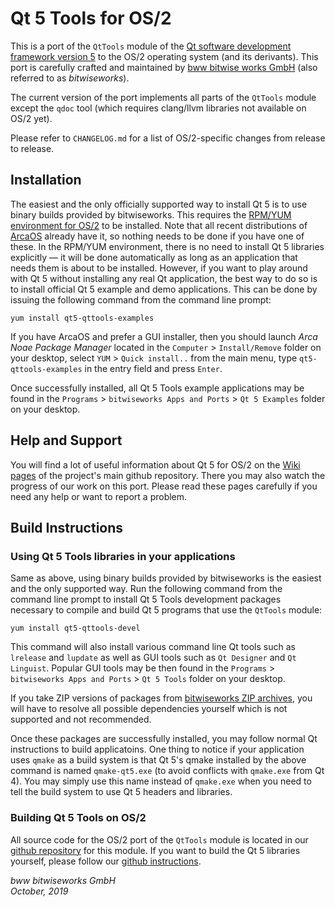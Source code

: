 # Qt 5 Tools for OS/2

This is a port of the `QtTools` module of the [Qt software development framework version 5](https://www.qt.io/) to the OS/2 operating system (and its derivants). This port is carefully crafted and maintained by [bww bitwise works GmbH](https://www.bitwiseworks.com/) (also referred to as *bitwiseworks*).

The current version of the port implements all parts of the `QtTools` module except the `qdoc` tool (which requires  clang/llvm libraries not available on OS/2 yet).

Please refer to `CHANGELOG.md` for a list of OS/2-specific changes from release to release.

## Installation

The easiest and the only officially supported way to install Qt 5 is to use binary builds provided by bitwiseworks. This requires the [RPM/YUM environment for OS/2](http://trac.netlabs.org/rpm/wiki) to be installed. Note that all recent distributions of [ArcaOS](https://www.arcanoae.com/arcaos/) already have it, so nothing needs to be done if you have one of these. In the RPM/YUM environment, there is no need to install Qt 5 libraries explicitly — it will be done automatically as long as an application that needs them is about to be installed. However, if you want to play around with Qt 5 without installing any real Qt application, the best way to do so is to install official Qt 5 example and demo applications. This can be done by issuing the following command from the command line prompt:

```
yum install qt5-qttools-examples
```

If you have ArcaOS and prefer a GUI installer, then you should launch *Arca Noae Package Manager* located in the `Computer` > `Install/Remove` folder on your desktop, select `YUM` > `Quick install..` from the main menu, type `qt5-qttools-examples` in the entry field and press `Enter`.

Once successfully installed, all Qt 5 Tools example applications may be found in the `Programs` > `bitwiseworks Apps and Ports` > `Qt 5 Examples` folder on your desktop.

## Help and Support

You will find a lot of useful information about Qt 5 for OS/2 on the [Wiki pages](https://github.com/bitwiseworks/qt5-os2/wiki) of the project's main github repository. There you may also watch the progress of our work on this port. Please read these pages carefully if you need any help or want to report a problem.

## Build Instructions

### Using Qt 5 Tools libraries in your applications

Same as above, using binary builds provided by bitwiseworks is the easiest and the only supported way. Run the following command from the command line prompt to install Qt 5 Tools development packages necessary to compile and build Qt 5 programs that use the `QtTools` module:

```
yum install qt5-qttools-devel
```

This command will also install various command line Qt tools such as `lrelease` and `lupdate` as well as GUI tools such as `Qt Designer` and `Qt Linguist`. Popular GUI tools may be then found in the `Programs` > `bitwiseworks Apps and Ports` > `Qt 5 Tools` folder on your desktop.

If you take ZIP versions of packages from [bitwiseworks ZIP archives](http://rpm.netlabs.org/release/00/zip), you will have to resolve all possible dependencies yourself which is not supported and not recommended.

Once these packages are successfully installed, you may follow normal Qt instructions to build applicatoins. One thing to notice if your application uses `qmake` as a build system is that Qt 5's qmake installed by the above command is named `qmake-qt5.exe` (to avoid conflicts with `qmake.exe` from Qt 4). You may simply use this name instead of `qmake.exe` when you need to tell the build system to use Qt 5 headers and libraries.

### Building Qt 5 Tools on OS/2

All source code for the OS/2 port of the `QtTools` module is located in our [github repository](https://github.com/bitwiseworks/qttools-os2) for this module. If you want to build the Qt 5 libraries yourself, please follow our [github instructions](https://github.com/bitwiseworks/qt5-os2/wiki/Developers#building-qt).

*bww bitwiseworks GmbH\
October, 2019*
